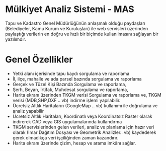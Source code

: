 # Mülkiyet Analiz Sistemi - MAS

Tapu ve Kadastro Genel Müdürlüğünün anlaşmalı olduğu paydaşları (Belediyeler, Kamu Kurum ve Kuruluşları) ile web servisleri üzerinden paylaştığı verilerin en doğru ve hızlı bir biçimde kullanılmasını sağlayan bir yazılımdır.


# Genel Özellikler
- Yetki alanı içerisinde tapu kaydı sorgulama ve raporlama
-  İl, ilçe, mahalle ve ada parsel bazında sorgulama ve raporlama
- Gerçek ve Tüzel Kişi Bazında Sorgulama ve  raporlama,
- Şerh, Beyan, İrtifak, Muhdesat sorgulama ve  raporlama,
- Harita ekranı üzerinden TKGM verisi Sorgulama ve raporlama ve, TKGM verisi (MDB,SHP,DXF .. vb) indirme işlemi yapılabilir.
- Ücretsiz Altlık Haritaların (GoogleMap .. vb) kullanımı ile doğrulama ve analiz yapabilir
- Ücretsiz Altlık Haritaları, Koordinatlı veya Koordinatsız Raster olarak indirerek CAD veya GIS uygulamalarında kullandırma
- TKGM servislerinden gelen verileri, analiz ve planlama için hazır veri olarak (İmar Dağıtım Dosyası ve Geometrik Analizler.. vb) kaydederek gerek olmadıkça veri işçiliğinden zaman kazandırır.
- Harita ekranı üzerinde çizim, hesap ve arama imkânı sağlar.
